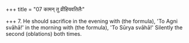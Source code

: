 +++
title = "07 कामन् तु व्रीहियवतिलैः"

+++
7. He should sacrifice in the evening with (the formula), 'To Agni svāhā!' in the morning with (the formula), 'To Sūrya svāhā!' Silently the second (oblations) both times.
